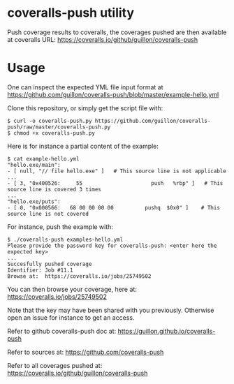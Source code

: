 coveralls-push utility
======================

Push coverage results to coveralls, the coverages pushed are
then available at coveralls URL:
https://coveralls.io/github/guillon/coveralls-push

Usage
=====

One can inspect the expected YML file input format at
https://github.com/guillon/coveralls-push/blob/master/example-hello.yml

Clone this repository, or simply get the script file with:

    $ curl -o coveralls-push.py https://github.com/guillon/coveralls-push/raw/master/coveralls-push.py
    $ chmod +x coveralls-push.py

Here is for instance a partial content of the example:

    $ cat example-hello.yml
    "hello.exe/main":
    - [ null, "// file hello.exe" ]   # This source line is not applicable
    ...
    - [ 3, "0x400526:     55                      push   %rbp" ]   # This source line is covered 3 times
    ...
    "hello.exe/puts":
    - [ 0, "0x000566:   68 00 00 00 00          pushq  $0x0" ]    # This source line is not covered

For instance, push the example with:

    $ ./coveralls-push examples-hello.yml
    Please provide the password key for coveralls-push: <enter here the expected key>
    ...
    Succesfully pushed coverage
    Identifier: Job #11.1
    Browse at:  https://coveralls.io/jobs/25749502

You can then browse your coverage, here at:
https://coveralls.io/jobs/25749502

Note that the key may have been shared with you previously.
Otherwise open an issue for instance to get an access.

Refer to github coveralls-push doc at:
https://guillon.github.io/coveralls-push

Refer to sources at:
https://github.com/coveralls-push

Refer to all coverages pushed at:
https://coveralls.io/github/guillon/coveralls-push
